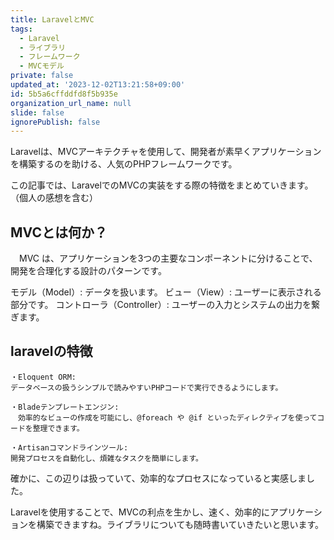 ```yaml
---
title: LaravelとMVC
tags:
  - Laravel
  - ライブラリ
  - フレームワーク
  - MVCモデル
private: false
updated_at: '2023-12-02T13:21:58+09:00'
id: 5b5a6cffddfd8f5b935e
organization_url_name: null
slide: false
ignorePublish: false
---
```

Laravelは、MVCアーキテクチャを使用して、開発者が素早くアプリケーションを構築するのを助ける、人気のPHPフレームワークです。

この記事では、LaravelでのMVCの実装をする際の特徴をまとめていきます。（個人の感想を含む）

## MVCとは何か？
　MVC は、アプリケーションを3つの主要なコンポーネントに分けることで、開発を合理化する設計のパターンです。

モデル（Model）: データを扱います。
ビュー（View）: ユーザーに表示される部分です。
コントローラ（Controller）: ユーザーの入力とシステムの出力を繋ぎます。

## laravelの特徴
```
・Eloquent ORM: 
データベースの扱うシンプルで読みやすいPHPコードで実行できるようにします。

・Bladeテンプレートエンジン: 
　効率的なビューの作成を可能にし、@foreach や @if といったディレクティブを使ってコードを整理できます。

・Artisanコマンドラインツール: 
開発プロセスを自動化し、煩雑なタスクを簡単にします。
```

確かに、この辺りは扱っていて、効率的なプロセスになっていると実感しました。

Laravelを使用することで、MVCの利点を生かし、速く、効率的にアプリケーションを構築できますね。ライブラリについても随時書いていきたいと思います。
